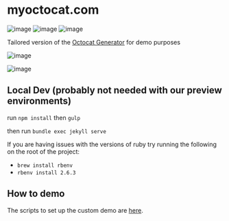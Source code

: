 # myoctocat.com

![image](https://github.com/octodemo/octodemo.github.io/workflows/Build%20and%20publish%20Docker%20image/badge.svg)
![image](https://github.com/octodemo/octodemo.github.io/workflows/Bootstrap%20Repository/badge.svg)
![image](https://github.com/octodemo/octodemo.github.io/workflows/IssueOps/badge.svg)


Tailored version of the [Octocat Generator](https://myoctocat.com/) for demo purposes

![image](https://user-images.githubusercontent.com/1872314/59640419-d88bf300-9112-11e9-85f9-88ad6a2a3a33.png)

![image](https://user-images.githubusercontent.com/1872314/61182821-270cae80-a639-11e9-8bba-d2f8812037c5.png)

## Local Dev (probably not needed with our preview environments)
run `npm install` then `gulp`

then run `bundle exec jekyll serve`

If you are having issues with the versions of ruby try running the following on the root of the project: 
 - `brew install rbenv`
 - `rbenv install 2.6.3`

## How to demo

The scripts to set up the custom demo are [here](scripts/).

